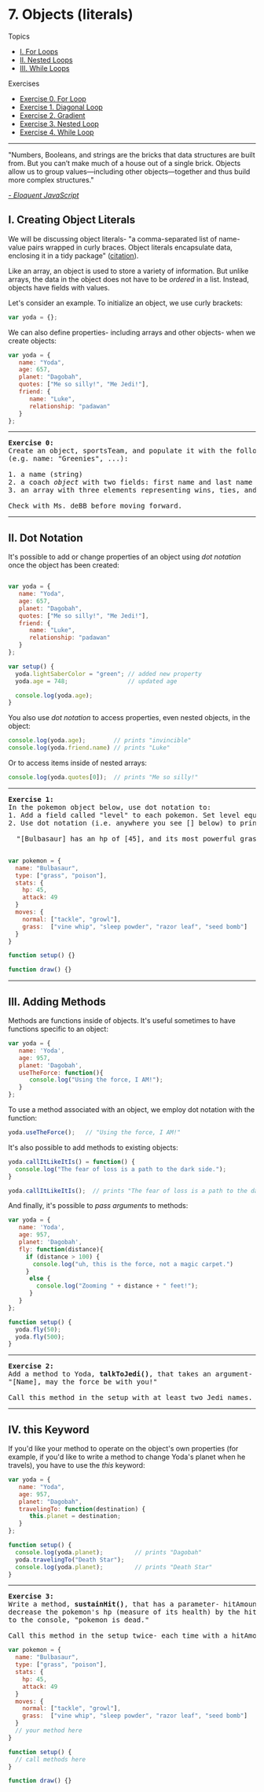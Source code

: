 # 7. Objects (literals)

Topics
* [I. For Loops](#i-for-loops)
* [II. Nested Loops](#ii-nested-loops)
* [III. While Loops](#iii-while-loops)

Exercises
* [Exercise 0. For Loop](#ex0)
* [Exercise 1. Diagonal Loop](#ex1)
* [Exercise 2. Gradient](#ex2)
* [Exercise 3. Nested Loop](#ex3)
* [Exercise 4. While Loop](#ex4)

---

 "Numbers, Booleans, and strings are the bricks that data structures are built from. But you can’t make much of a house out of a single brick. Objects allow us to group values—including other objects—together and thus build more complex structures."

 [*- Eloquent JavaScript*](http://eloquentjavascript.net/04_data.html)


## I. Creating Object Literals

We will be discussing object literals- "a comma-separated list of name-value pairs wrapped in curly braces. Object literals encapsulate data, enclosing it in a tidy package" ([citation](http://www.dyn-web.com/tutorials/object-literal/)).

Like an array, an object is used to store a variety of information. But unlike arrays, the data in the object does not have to be *ordered* in a list. Instead, objects have fields with values.

Let's consider an example. To initialize an object, we use curly brackets:

```javascript
var yoda = {};
```

We can also define properties- including arrays and other objects- when we create objects:

```javascript
var yoda = {
   name: "Yoda",
   age: 657,
   planet: "Dagobah",
   quotes: ["Me so silly!", "Me Jedi!"],
   friend: {
      name: "Luke",
      relationship: "padawan"
   }
};
```
---

<a name="ex0"></a>
<pre>
<b>Exercise 0:</b>
Create an object, sportsTeam, and populate it with the following key-value pairs
(e.g. name: "Greenies", ...):

1. a name (string)
2. a coach <em>object</em> with two fields: first name and last name
3. an array with three elements representing wins, ties, and losses

Check with Ms. deBB before moving forward.
</pre>

---

## II. Dot Notation
It's possible to add or change properties of an object using *dot notation* once the object has been created:

```javascript

var yoda = {
   name: "Yoda",
   age: 657,
   planet: "Dagobah",
   quotes: ["Me so silly!", "Me Jedi!"],
   friend: {
      name: "Luke",
      relationship: "padawan"
   }
};

var setup() {
  yoda.lightSaberColor = "green"; // added new property
  yoda.age = 748;                 // updated age

  console.log(yoda.age);
}

```

You also use *dot notation* to access properties, even nested objects, in the object:

```javascript
console.log(yoda.age);        // prints "invincible"
console.log(yoda.friend.name) // prints "Luke"
```

Or to access items inside of nested arrays:

```javascript
console.log(yoda.quotes[0]);  // prints "Me so silly!"
```

---

<a name="ex1"></a>
<pre>
<b>Exercise 1:</b>
In the pokemon object below, use dot notation to:
1. Add a field called "level" to each pokemon. Set level equal to 1.
2. Use dot notation (i.e. anywhere you see [] below) to print to the console:

  "[Bulbasaur] has an hp of [45], and its most powerful grass move is [seed bomb]."

</pre>

```javascript
var pokemon = {
  name: "Bulbasaur",
  type: ["grass", "poison"],
  stats: {
    hp: 45,
    attack: 49
  }
  moves: {
    normal: ["tackle", "growl"],
    grass:  ["vine whip", "sleep powder", "razor leaf", "seed bomb"]
  }
}

function setup() {}

function draw() {}
```

---

## III. Adding Methods

Methods are functions inside of objects. It's useful sometimes to have functions specific to an object:

```javascript
var yoda = {
   name: 'Yoda',
   age: 957,
   planet: 'Dagobah',
   useTheForce: function(){
      console.log("Using the force, I AM!");
   }
};
```

To use a method associated with an object, we employ dot notation with the function:

```javascript
yoda.useTheForce();   // "Using the force, I AM!"
```

It's also possible to add methods to existing objects:

```javascript
yoda.callItLikeItIs() = function() {
  console.log("The fear of loss is a path to the dark side.");
}

yoda.callItLikeItIs();  // prints "The fear of loss is a path to the dark side."
```

And finally, it's possible to *pass arguments* to methods:

```javascript
var yoda = {
   name: 'Yoda',
   age: 957,
   planet: 'Dagobah',
   fly: function(distance){
     if (distance > 100) {
       console.log("uh, this is the force, not a magic carpet.")
     }
      else {
        console.log("Zooming " + distance + " feet!");
      }
   }
};

function setup() {
  yoda.fly(50);
  yoda.fly(500);
}
```

---

<a name="ex2"></a>
<pre>
<b>Exercise 2:</b>
Add a method to Yoda, <b>talkToJedi()</b>, that takes an argument- a Jedi's name. The method prints,
"[Name], may the force be with you!"

Call this method in the setup with at least two Jedi names.
</pre>

---

## IV. this Keyword
If you'd like your method to operate on the object's own properties (for example, if you'd like to write a method to change Yoda's planet when he travels), you have to use the *this* keyword:

```javascript
var yoda = {
   name: "Yoda",
   age: 957,
   planet: "Dagobah",
   travelingTo: function(destination) {
      this.planet = destination;
   }
};

function setup() {
  console.log(yoda.planet);         // prints "Dagobah"
  yoda.travelingTo("Death Star");
  console.log(yoda.planet);         // prints "Death Star"
}

```

---

<a name="ex3"></a>
<pre>
<b>Exercise 3:</b>
Write a method, <b>sustainHit()</b>, that has a parameter- hitAmount. When this method is called,
decrease the pokemon's hp (measure of its health) by the hitAmount. If the health is less than 0, print
to the console, "pokemon is dead."

Call this method in the setup twice- each time with a hitAmount of 30.
</pre>

```javascript
var pokemon = {
  name: "Bulbasaur",
  type: ["grass", "poison"],
  stats: {
    hp: 45,
    attack: 49
  }
  moves: {
    normal: ["tackle", "growl"],
    grass:  ["vine whip", "sleep powder", "razor leaf", "seed bomb"]
  }
  // your method here
}

function setup() {
  // call methods here
}

function draw() {}
```
